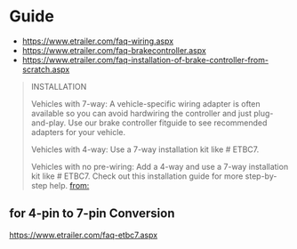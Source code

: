 # Guide
- https://www.etrailer.com/faq-wiring.aspx
- https://www.etrailer.com/faq-brakecontroller.aspx
- https://www.etrailer.com/faq-installation-of-brake-controller-from-scratch.aspx

>INSTALLATION
>
>Vehicles with 7-way: A vehicle-specific wiring adapter is often available so you can avoid hardwiring the controller and just plug-and-play. Use our brake controller fitguide to see recommended adapters for your vehicle.
>
>Vehicles with 4-way: Use a 7-way installation kit like # ETBC7.
>
>Vehicles with no pre-wiring: Add a 4-way and use a 7-way installation kit like # ETBC7. Check out this installation guide for more step-by-step help.
[from:](https://www.etrailer.com/faq-brakecontroller.aspx)


## for 4-pin to 7-pin Conversion
https://www.etrailer.com/faq-etbc7.aspx
